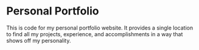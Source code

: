 # Personal Portfolio

This is code for my personal portfolio website. It provides a single location to find all my projects, experience, and accomplishments in a way that shows off my personality.